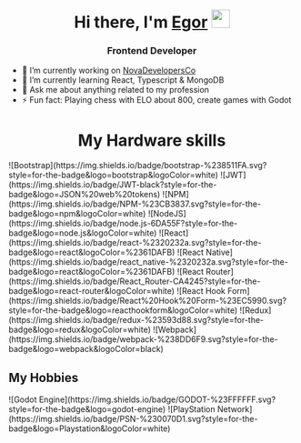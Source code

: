 <h1 align="center">Hi there, I'm <a href="https://github.com/Zoomish" target="_blank">Egor</a> 
<img src="https://github.com/blackcater/blackcater/raw/main/images/Hi.gif" height="32"/></h1>
<h3 align="center">Frontend Developer</h3>

- 🔭 I’m currently working on <a href="https://github.com/NovaDevelopersCo" target="_blank">NovaDevelopersCo</a>
- 🌱 I’m currently learning React, Typescript & MongoDB
- 💬 Ask me about anything related to my profession
- ⚡ Fun fact: Playing chess with ELO about 800, create games with Godot

  
<h1 align="center">My Hardware skills </h1> 
![Bootstrap](https://img.shields.io/badge/bootstrap-%238511FA.svg?style=for-the-badge&logo=bootstrap&logoColor=white)
![JWT](https://img.shields.io/badge/JWT-black?style=for-the-badge&logo=JSON%20web%20tokens)
![NPM](https://img.shields.io/badge/NPM-%23CB3837.svg?style=for-the-badge&logo=npm&logoColor=white)
![NodeJS](https://img.shields.io/badge/node.js-6DA55F?style=for-the-badge&logo=node.js&logoColor=white)
![React](https://img.shields.io/badge/react-%2320232a.svg?style=for-the-badge&logo=react&logoColor=%2361DAFB)
![React Native](https://img.shields.io/badge/react_native-%2320232a.svg?style=for-the-badge&logo=react&logoColor=%2361DAFB)
![React Router](https://img.shields.io/badge/React_Router-CA4245?style=for-the-badge&logo=react-router&logoColor=white)
![React Hook Form](https://img.shields.io/badge/React%20Hook%20Form-%23EC5990.svg?style=for-the-badge&logo=reacthookform&logoColor=white)
![Redux](https://img.shields.io/badge/redux-%23593d88.svg?style=for-the-badge&logo=redux&logoColor=white)
![Webpack](https://img.shields.io/badge/webpack-%238DD6F9.svg?style=for-the-badge&logo=webpack&logoColor=black)



<h2>My Hobbies</h2>
![Godot Engine](https://img.shields.io/badge/GODOT-%23FFFFFF.svg?style=for-the-badge&logo=godot-engine)
![PlayStation Network](https://img.shields.io/badge/PSN-%230070D1.svg?style=for-the-badge&logo=Playstation&logoColor=white)
